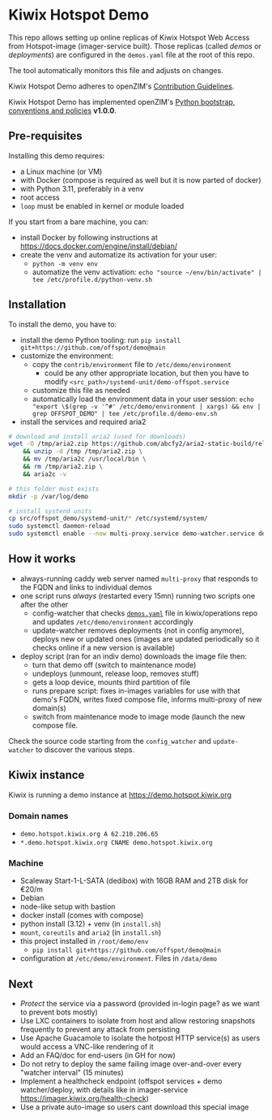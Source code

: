 # Kiwix Hotspot Demo


This repo allows setting up online replicas of Kiwix Hotspot Web Access from Hotspot-image (imager-service built).
Those replicas (called *demos* or *deployments*) are configured in the `demos.yaml` file at the root of this repo.

The tool automatically monitors this file and adjusts on changes.

Kiwix Hotspot Demo adheres to openZIM's [Contribution Guidelines](https://github.com/openzim/overview/wiki/Contributing).

Kiwix Hotspot Demo has implemented openZIM's [Python bootstrap, conventions and policies](https://github.com/openzim/_python-bootstrap/docs/Policy.md) **v1.0.0**.

## Pre-requisites

Installing this demo requires:

- a Linux machine (or VM)
- with Docker (compose is required as well but it is now parted of docker)
- with Python 3.11, preferably in a venv
- root access
- `loop` must be enabled in kernel or module loaded

If you start from a bare machine, you can:

- install Docker by following instructions at https://docs.docker.com/engine/install/debian/
- create the venv and automatize its activation for your user:
  - `python -m venv env`
  - automatize the venv activation: `echo "source ~/env/bin/activate" | tee /etc/profile.d/python-venv.sh`

## Installation

To install the demo, you have to:

- install the demo Python tooling: run `pip install git+https://github.com/offspot/demo@main`
- customize the environment:
  - copy the `contrib/environment` file to `/etc/demo/environment`
    - could be any other appropriate location, but then you have to modify `<src_path>/systemd-unit/demo-offspot.service`
  - customize this file as needed
  - automatically load the environment data in your user session: `echo "export \$(grep -v '^#' /etc/demo/environment | xargs) && env | grep OFFSPOT_DEMO" | tee /etc/profile.d/demo-env.sh`
- install the services and required aria2

```sh
# download and install aria2 (used for downloads)
wget -O /tmp/aria2.zip https://github.com/abcfy2/aria2-static-build/releases/download/1.37.0/aria2-x86_64-linux-musl_libressl_static.zip \
	&& unzip -d /tmp /tmp/aria2.zip \
	&& mv /tmp/aria2c /usr/local/bin \
	&& rm /tmp/aria2.zip \
	&& aria2c -v

# this folder must exists
mkdir -p /var/log/demo

# install systend units
cp src/offspot_demo/systemd-unit/* /etc/systemd/system/
sudo systemctl daemon-reload
sudo systemctl enable --now multi-proxy.service demo-watcher.service demo-watcher.timer
```

## How it works

- always-running caddy web server named `multi-proxy` that responds to the FQDN and links to individual demos
- one script runs *always* (restarted every 15mn) running two scripts one after the other
  - config-watcher that checks [`demos.yaml`](https://github.com/kiwix/operations/blob/main/demos/demo.offspot.yaml) file in kiwix/operations repo and updates `/etc/demo/environment` accordingly
  - update-watcher removes deployments (not in config anymore), deploys new or updated ones (images are updated periodically so it checks online if a new version is available)
- deploy script (ran for an indiv demo) downloads the image file then:
  - turn that demo off (switch to maintenance mode)
  - undeploys (unmount, release loop, removes stuff)
  - gets a loop device, mounts third partition of file
  - runs prepare script: fixes in-images variables for use with that demo's FQDN, writes fixed compose file, informs multi-proxy of new domain(s)
  - switch from maintenance mode to image mode (launch the new compose file.

Check the source code starting from the `config_watcher` and `update-watcher` to discover the various steps.

## Kiwix instance

Kiwix is running a demo instance at https://demo.hotspot.kiwix.org

### Domain names

- `demo.hotspot.kiwix.org A 62.210.206.65`
- `*.demo.hotspot.kiwix.org CNAME demo.hotspot.kiwix.org`

### Machine

- Scaleway Start-1-L-SATA (dedibox) with 16GB RAM and 2TB disk for €20/m
- Debian
- node-like setup with bastion
- docker install (comes with compose)
- python install (3.12) + venv (in `install.sh`)
- `mount`, `coreutils` and `aria2` (in `install.sh`)
- this project installed in `/root/demo/env`
  - `pip install git+https://github.com/offspot/demo@main`
- configuration at `/etc/demo/environment`. Files in `/data/demo`

## Next

- *Protect* the service via a password (provided in-login page? as we want to prevent bots mostly)
- Use LXC containers to isolate from host and allow restoring snapshots frequently to prevent any attack from persisting
- Use Apache Guacamole to isolate the hotpost HTTP service(s) as users would access a VNC-like rendering of it
- Add an FAQ/doc for end-users (in GH for now)
- Do not retry to deploy the same failing image over-and-over every "watcher interval" (15 minutes)
- Implement a healthcheck endpoint (offspot services + demo watcher/deploy, with details like in imager-service https://imager.kiwix.org/health-check)
- Use a private auto-image so users cant download this special image

